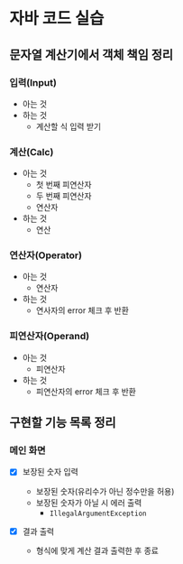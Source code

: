 # 자바 코드 실습
## 문자열 계산기에서 객체 책임 정리
### 입력(Input)
- 아는 것
- 하는 것
	- 계산할 식 입력 받기
	
### 계산(Calc)
- 아는 것
	- 첫 번째 피연산자
	- 두 번째 피연산자
	- 연산자
- 하는 것
	- 연산

### 연산자(Operator)
- 아는 것
	- 연산자
- 하는 것
	- 연사자의 error 체크 후 반환

### 피연산자(Operand)
- 아는 것 
	- 피연산자
- 하는 것
	- 피연산자의 error 체크 후 반환
	
## 구현할 기능 목록 정리
### 메인 화면
- [x] 보장된 숫자 입력
	- 보장된 숫자(유리수가 아닌 정수만을 허용)
	- 보장된 숫자가 아닐 시 에러 출력
		- ```IllegalArgumentException```
	
- [x] 결과 출력
	- 형식에 맞게 계산 결과 출력한 후 종료